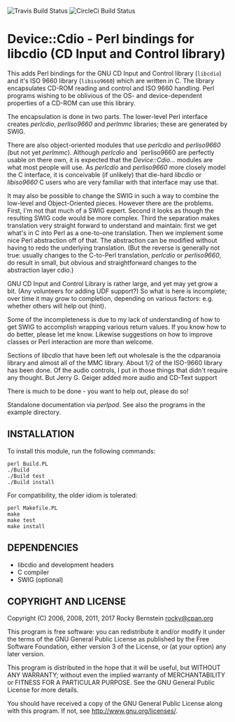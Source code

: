 ![Travis Build Status](https://travis-ci.org/rocky/Perl-Device-Cdio.svg?branch=master) ![CircleCi Build Status](https://circleci.com/gh/rocky/Perl-Device-Cdio.svg?style=shield&circle-token=:circle-token)

Device::Cdio - Perl bindings for libcdio (CD Input and Control library)
============================================================================

This adds Perl bindings for the GNU CD Input and Control library
(`libcdio`) and it's ISO 9660 library (`libiso9660`) which are written
in C. The library encapsulates CD-ROM reading and control and ISO 9660
handling. Perl programs wishing to be oblivious of the OS- and
device-dependent properties of a CD-ROM can use this library.

The encapsulation is done in two parts. The lower-level Perl interface
creates _perlcdio_, _perliso9660_ and _perlmmc_ libraries; these
are generated by SWIG.

There are also object-oriented modules that use _perlcdio_ and
_perliso9660_ (but not yet _perlmmc_). Although _perlcdio_ and
`perliso9660 are perfectly usable on there own, it is expected that
the _Device::Cdio..._ modules are what most people will use. As
_perlcdio_ and _perliso9660_ more closely model the C interface, it is
conceivable (if unlikely) that die-hard _libcdio_ or _libiso9660_ C
users who are very familiar with that interface may use that.

It may also be possible to change the SWIG in such a way to combine
the low-level and Object-Oriented pieces. However there are the
problems. First, I'm not that much of a SWIG expert. Second it looks
as though the resulting SWIG code would be more complex. Third the
separation makes translation very straight forward to understand and
maintain: first we get what's in C into Perl as a one-to-one
translation. Then we implement some nice Perl abstraction off of
that. The abstraction can be modified without having to redo the
underlying translation. (But the reverse is generally not true:
usually changes to the C-to-Perl translation, _perlcdio_ or
_perliso9660_, do result in small, but obvious and straightforward
changes to the abstraction layer cdio.)

GNU CD Input and Control Library is rather large, and yet may yet grow
a bit.  (Any volunteers for adding UDF support?) So what is here is
incomplete; over time it may grow to completion, depending on various
factors: e.g. whether others will help out (hint).

Some of the incompleteness is due to my lack of understanding of how
to get SWIG to accomplish wrapping various return values. If you know
how to do better, please let me know. Likewise suggestions on how to
improve classes or Perl interaction are more than welcome.

Sections of _libcdio_ that have been left out wholesale is the the
cdparanoia library and almost all of the MMC library. About 1/2 of the
ISO-9660 library has been done. Of the audio controls, I put in those
things that didn't require any thought. But Jerry G. Geiger added
more audio and CD-Text support

There is much to be done - you want to help out, please do so!

Standalone documentation via _perlpod_. See also the
programs in the example directory.


INSTALLATION
------------

To install this module, run the following commands:

    perl Build.PL
    ./Build
    ./Build test
    ./Build install


For compatibility, the older idiom is tolerated:

    perl Makefile.PL
    make
    make test
    make install


DEPENDENCIES
------------

* libcdio and development headers
* C compiler
* SWIG (optional)


COPYRIGHT AND LICENSE
---------------------

  Copyright (C) 2006, 2008, 2011, 2017 Rocky Bernstein <rocky@cpan.org>

  This program is free software: you can redistribute it and/or modify
  it under the terms of the GNU General Public License as published by
  the Free Software Foundation, either version 3 of the License, or
  (at your option) any later version.

  This program is distributed in the hope that it will be useful,
  but WITHOUT ANY WARRANTY; without even the implied warranty of
  MERCHANTABILITY or FITNESS FOR A PARTICULAR PURPOSE.  See the
  GNU General Public License for more details.

  You should have received a copy of the GNU General Public License
  along with this program.  If not, see <http://www.gnu.org/licenses/>.
